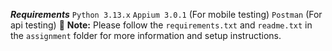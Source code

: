 ***Requirements***
`Python 3.13.x`
`Appium 3.0.1` (For mobile testing)
`Postman` (For api testing)
📂 **Note:** Please follow the `requirements.txt` and `readme.txt` in the `assignment` folder for more information and setup instructions.
